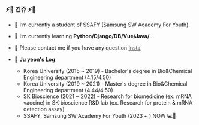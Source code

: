 ### ⚡🌈 긴쥬 ⚡🌈

- 🔭 I’m currently a student of SSAFY (Samsung SW Academy For Youth).
- 💭 I’m currently learning **Python/Django/DB/Vue/Java/**...
- 💬 Please contact me if you have any question [Insta](https://www.instagram.com/ju._.yeon.97/)


- 🌱 **Ju yeon's Log**
  * Korea University (2015 ~ 2019) - Bachelor's degree in Bio&Chemical Engineering department (4.15/4.50)
  * Korea University (2019 ~ 2021) - Master's degree in Bio&Chemical Engineering department (4.44/4.50)
  * SK Bioscience (2021 ~ 2022) - Research for biomedicine (ex. mRNA vaccine) in SK bioscience R&D lab (ex. Research for protein & mRNA detection assay)
  * SSAFY, Samsung SW Academy For Youth (2023 ~ ) NOW 💻📌


<!--
**jupearl/jupearl** is a ✨ _special_ ✨ repository because its `README.md` (this file) appears on your GitHub profile.

Here are some ideas to get you started:


- 🌱 I’m currently learning ...
- 👯 I’m looking to collaborate on ...
- 🤔 I’m looking for help with ...
- 💬 Ask me about ...
- 📫 How to reach me: ...
- 😄 Pronouns: ...
- ⚡ Fun fact: ...
-->
